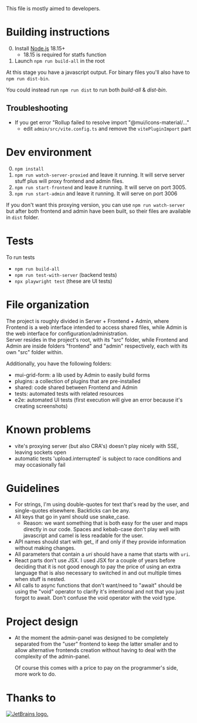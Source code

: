 This file is mostly aimed to developers.

# Building instructions

0. Install [Node.js](https://nodejs.org/) 18.15+
   - 18.15 is required for statfs function 
1. Launch `npm run build-all` in the root

At this stage you have a javascript output. For binary files you'll also have to `npm run dist-bin`.

You could instead run `npm run dist` to run both *build-all* & *dist-bin*.

## Troubleshooting

- If you get error "Rollup failed to resolve import "@mui/icons-material/..."
  - edit `admin/src/vite.config.ts` and remove the `vitePluginImport` part

# Dev environment

0. `npm install`
1. `npm run watch-server-proxied` and leave it running. It will serve server stuff plus will proxy frontend and admin files.
2. `npm run start-frontend` and leave it running. It will serve on port 3005.
3. `npm run start-admin` and leave it running. It will serve on port 3006

If you don't want this proxying version, you can use `npm run watch-server` but after both frontend and admin have
been built, so their files are available in `dist` folder.

# Tests

To run tests
- `npm run build-all`
- `npm run test-with-server` (backend tests)
- `npx playwright test` (these are UI tests)

# File organization

The project is roughly divided in Server + Frontend + Admin, where Frontend is a web interface intended to access
shared files, while Admin is the web interface for configuration/administration.  
Server resides in the project's root, with its "src" folder, while Frontend and Admin are inside folders "frontend"
and "admin" respectively, each with its own "src" folder within. 

Additionally, you have the following folders:
- mui-grid-form: a lib used by Admin to easily build forms  
- plugins: a collection of plugins that are pre-installed 
- shared: code shared between Frontend and Admin
- tests: automated tests with related resources
- e2e: automated UI tests (first execution will give an error because it's creating screenshots)

# Known problems
- vite's proxying server (but also CRA's) doesn't play nicely with SSE, leaving sockets open
- automatic tests 'upload.interrupted' is subject to race conditions and may occasionally fail

# Guidelines

- For strings, I'm using double-quotes for text that's read by the user, and single-quotes elsewhere. Backticks can be any. 
- All keys that go in yaml should use snake_case.
  - Reason: we want something that is both easy for the user and maps directly in our code.
    Spaces and kebab-case don't play well with javascript and camel is less readable for the user.
- API names should start with get_ if and only if they provide information without making changes.
- All parameters that contain a *uri* should have a name that starts with `uri`.
- React parts don't use JSX. I used JSX for a couple of years before deciding that it is not good enough to pay the
  price of using an extra language that is also necessary to switched in and out multiple times when stuff is nested.  
- All calls to async functions that don't want/need to "await" should be using the "void" operator to clarify it's 
  intentional and not that you just forgot to await. Don't confuse the void operator with the void type.

# Project design

- At the moment the admin-panel was designed to be completely separated from the "user" frontend 
  to keep the latter smaller and to allow alternative frontends creation without having to deal with
  the complexity of the admin-panel.

  Of course this comes with a price to pay on the programmer's side, more work to do.

# Thanks to

[![JetBrains logo.](https://resources.jetbrains.com/storage/products/company/brand/logos/jetbrains.svg)](https://jb.gg/OpenSource)
